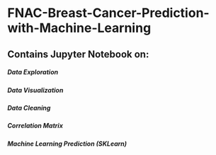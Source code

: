 # FNAC-Breast-Cancer-Prediction-with-Machine-Learning

## Contains Jupyter Notebook on:
  ##### Data Exploration
  ##### Data Visualization
  ##### Data Cleaning
  ##### Correlation Matrix
  ##### Machine Learning Prediction (SKLearn)
